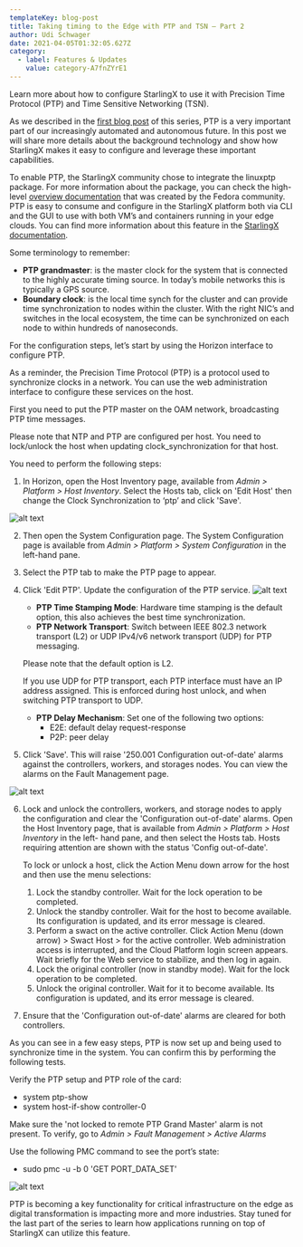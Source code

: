 ```yaml
---
templateKey: blog-post
title: Taking timing to the Edge with PTP and TSN – Part 2
author: Udi Schwager   
date: 2021-04-05T01:32:05.627Z
category:
  - label: Features & Updates
    value: category-A7fnZYrE1
---
```


Learn more about how to configure StarlingX to use it with Precision Time Protocol (PTP) and Time Sensitive Networking (TSN).<!-- more -->

As we described in the [first blog post](https://www.starlingx.io/blog/starlingx-ptp-part-1.html) of this series, PTP is a very important part of our increasingly automated and autonomous future.  In this post we will share more details about the background technology and show how StarlingX makes it easy to configure and leverage these important capabilities.

To enable PTP, the StarlingX community chose to integrate the linuxptp package. For more information about the package, you can check the high-level [overview documentation](https://docs.fedoraproject.org/en-US/fedora/rawhide/system-administrators-guide/servers/Configuring_PTP_Using_ptp4l/) that was created by the Fedora community. PTP is easy to consume and configure in the StarlingX platform both via CLI and the GUI to use with both VM’s and containers running in your edge clouds. You can find more information about this feature in the [StarlingX documentation](https://docs.starlingx.io/system_configuration/kubernetes/index.html#ptp-server-configuration).

Some terminology to remember:
- **PTP grandmaster**: is the master clock for the system that is connected to the highly accurate timing source. In today’s mobile networks this is typically a GPS source.
- **Boundary clock**: is the local time synch for the cluster and can provide time synchronization to nodes within the cluster.  With the right NIC’s and switches in the local ecosystem, the time can be synchronized on each node to within hundreds of nanoseconds.

For the configuration steps, let’s start by using the Horizon interface to configure PTP.

As a reminder, the Precision Time Protocol (PTP) is a protocol used to synchronize clocks in a network. You can use the web administration interface to configure these services on the host.

First you need to put the PTP master on the OAM network, broadcasting PTP time messages. 

Please note that NTP and PTP are configured per host. You need to lock/unlock the host when updating clock_synchronization for that host. 

You need to perform the following steps:
1. In Horizon, open the Host Inventory page, available from *Admin > Platform > Host Inventory*. Select the Hosts tab, click on 'Edit Host' then change the Clock Synchronization to ‘ptp’ and click 'Save'.

![alt text](/img/PTP_Blog_P2_Edit.jpg)

2. Then open the System Configuration page. The System Configuration page is available from *Admin > Platform > System Configuration* in the left-hand pane.
3. Select the PTP tab to make the PTP page to appear.
4. Click 'Edit PTP'. Update the configuration of the PTP service.
![alt text](/img/PTP_Blog_P2_Edit_Host.jpg)
    - **PTP Time Stamping Mode**: Hardware time stamping is the default option, this also achieves the best time synchronization.
    - **PTP Network Transport**: Switch between IEEE 802.3 network transport (L2) or UDP IPv4/v6 network transport (UDP) for PTP messaging.

    Please note that the default option is L2.

    If you use UDP for PTP transport, each PTP interface must have an IP address assigned. This is
    enforced during host unlock, and when switching PTP transport to UDP.

    - **PTP Delay Mechanism**: Set one of the following two options:
      - E2E: default delay request-response
      - P2P: peer delay

5. Click 'Save'. This will raise '250.001 Configuration out-of-date' alarms against the controllers, workers, and storages nodes. You can view the alarms on the Fault Management page.

![alt text](/img/PTP_Blog_P2_Alarm.jpg)

6. Lock and unlock the controllers, workers, and storage nodes to apply the configuration and clear the 'Configuration out-of-date' alarms.
    Open the Host Inventory page, that is available from *Admin > Platform > Host Inventory* in the left- hand pane, and then select the Hosts tab. 
    Hosts requiring attention are shown with the status 'Config out-of-date'.

    To lock or unlock a host, click the Action Menu down arrow for the host and then use the menu selections:
    1. Lock the standby controller.
            Wait for the lock operation to be completed.
    2. Unlock the standby controller.
        Wait for the host to become available. Its configuration is updated, and its error message is cleared.
    3. Perform a swact on the active controller.
        Click Action Menu (down arrow) > Swact Host > for the active controller.
        Web administration access is interrupted, and the Cloud Platform login screen appears. Wait briefly for the Web service to stabilize, and then log in again.
    4. Lock the original controller (now in standby mode). Wait for the lock operation to be completed.
    5. Unlock the original controller.
        Wait for it to become available. Its configuration is updated, and its error message is cleared.

7. Ensure that the 'Configuration out-of-date' alarms are cleared for both controllers.

As you can see in a few easy steps, PTP is now set up and being used to synchronize time in the system. You can confirm this by performing the following tests.

Verify the PTP setup and PTP role of the card:
- system ptp-show 
- system host-if-show controller-0 <PTP NIC>

Make sure the 'not locked to remote PTP Grand Master' alarm is not present. To verify, go to *Admin > Fault Management > Active Alarms*

Use the following PMC command to see the port’s state:
- sudo pmc -u -b 0 'GET PORT_DATA_SET'

![alt text](/img/PTP_Blog_P2_Alarm2.jpg)

PTP is becoming a key functionality for critical infrastructure on the edge as digital transformation is impacting more and more industries. Stay tuned for the last part of the series to learn how applications running on top of StarlingX can utilize this feature.
